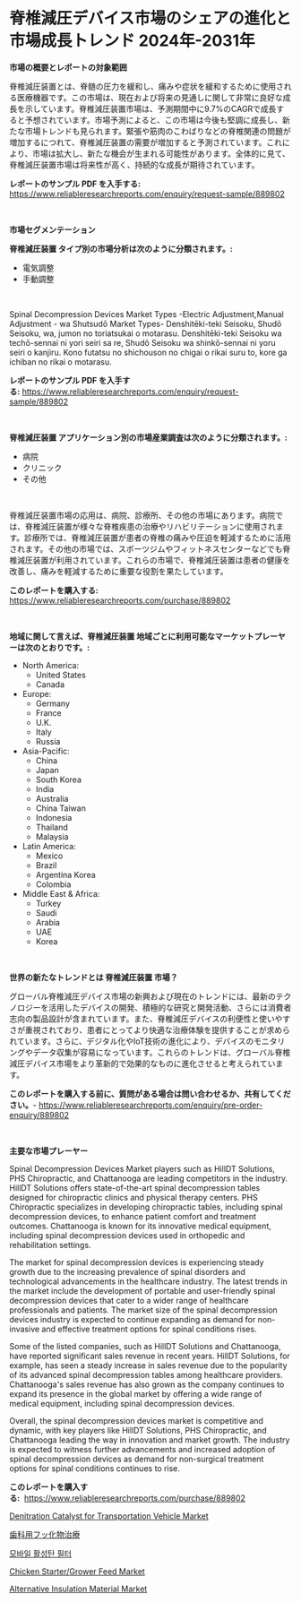 <p><h1>脊椎減圧デバイス市場のシェアの進化と市場成長トレンド 2024年-2031年</h1></p><p><strong>市場の概要とレポートの対象範囲</strong></p>
<p><p>脊椎減圧装置とは、脊髄の圧力を緩和し、痛みや症状を緩和するために使用される医療機器です。この市場は、現在および将来の見通しに関して非常に良好な成長を示しています。脊椎減圧装置市場は、予測期間中に9.7%のCAGRで成長すると予想されています。市場予測によると、この市場は今後も堅調に成長し、新たな市場トレンドも見られます。緊張や筋肉のこわばりなどの脊椎関連の問題が増加するにつれて、脊椎減圧装置の需要が増加すると予測されています。これにより、市場は拡大し、新たな機会が生まれる可能性があります。全体的に見て、脊椎減圧装置市場は将来性が高く、持続的な成長が期待されています。</p></p>
<p><strong>レポートのサンプル PDF を入手する:</strong> <a href="https://www.reliableresearchreports.com/enquiry/request-sample/889802">https://www.reliableresearchreports.com/enquiry/request-sample/889802</a></p>
<p>&nbsp;</p>
<p><strong>市場セグメンテーション</strong></p>
<p><strong>脊椎減圧装置 タイプ別の市場分析は次のように分類されます。:</strong></p>
<p><ul><li>電気調整</li><li>手動調整</li></ul></p>
<p>&nbsp;</p>
<p><p>Spinal Decompression Devices Market Types -Electric Adjustment,Manual Adjustment - wa Shutsudō Market Types- Denshitēki-teki Seisoku, Shudō Seisoku,  wa, jumon no toriatsukai o motarasu. Denshitēki-teki Seisoku wa techō-sennai ni yori seiri sa re, Shudō Seisoku wa shinkō-sennai ni yoru seiri o kanjiru. Kono futatsu no shichouson no chigai o rikai suru to, kore ga ichiban no rikai o motarasu.</p></p>
<p><strong>レポートのサンプル PDF を入手する:</strong>&nbsp;<a href="https://www.reliableresearchreports.com/enquiry/request-sample/889802">https://www.reliableresearchreports.com/enquiry/request-sample/889802</a></p>
<p>&nbsp;</p>
<p><strong> 脊椎減圧装置 アプリケーション別の市場産業調査は次のように分類されます。:</strong></p>
<p><ul><li>病院</li><li>クリニック</li><li>その他</li></ul></p>
<p>&nbsp;</p>
<p><p>脊椎減圧装置市場の応用は、病院、診療所、その他の市場にあります。病院では、脊椎減圧装置が様々な脊椎疾患の治療やリハビリテーションに使用されます。診療所では、脊椎減圧装置が患者の脊椎の痛みや圧迫を軽減するために活用されます。その他の市場では、スポーツジムやフィットネスセンターなどでも脊椎減圧装置が利用されています。これらの市場で、脊椎減圧装置は患者の健康を改善し、痛みを軽減するために重要な役割を果たしています。</p></p>
<p><strong>このレポートを購入する:</strong>&nbsp; <a href="https://www.reliableresearchreports.com/purchase/889802">https://www.reliableresearchreports.com/purchase/889802</a></p>
<p>&nbsp;</p>
<p><strong>地域に関して言えば、脊椎減圧装置 地域ごとに利用可能なマーケットプレーヤーは次のとおりです。:</strong></p>
<p><ul>
    <li>
        North America:
        <ul>
            <li>United States</li>
            <li>Canada</li>
        </ul>
    </li>
    <li>
        Europe:
        <ul>
            <li>Germany</li>
            <li>France</li>
            <li>U.K.</li>
            <li>Italy</li>
            <li>Russia</li>
        </ul>
    </li>
    <li>
        Asia-Pacific:
        <ul>
            <li>China</li>
            <li>Japan</li>
            <li>South Korea</li>
            <li>India</li>
            <li>Australia</li>
            <li>China Taiwan</li>
            <li>Indonesia</li>
            <li>Thailand</li>
            <li>Malaysia</li>
        </ul>
    </li>
    <li>
        Latin America:
        <ul>
            <li>Mexico</li>
            <li>Brazil</li>
            <li>Argentina Korea</li>
            <li>Colombia</li>
        </ul>
    </li>
    <li>
        Middle East & Africa:
        <ul>
            <li>Turkey</li>
            <li>Saudi</li>
            <li>Arabia</li>
            <li>UAE</li>
            <li>Korea</li>
        </ul>
    </li>
    </ul></p>
<p>&nbsp;</p>
<p><strong>世界の新たなトレンドとは 脊椎減圧装置 市場？</strong></p>
<p><p>グローバル脊椎減圧デバイス市場の新興および現在のトレンドには、最新のテクノロジーを活用したデバイスの開発、積極的な研究と開発活動、さらには消費者志向の製品設計が含まれています。また、脊椎減圧デバイスの利便性と使いやすさが重視されており、患者にとってより快適な治療体験を提供することが求められています。さらに、デジタル化やIoT技術の進化により、デバイスのモニタリングやデータ収集が容易になっています。これらのトレンドは、グローバル脊椎減圧デバイス市場をより革新的で効果的なものに進化させると考えられています。</p></p>
<p><strong>このレポートを購入する前に、質問がある場合は問い合わせるか、共有してください。</strong>- <a href="https://www.reliableresearchreports.com/enquiry/pre-order-enquiry/889802">https://www.reliableresearchreports.com/enquiry/pre-order-enquiry/889802</a></p>
<p>&nbsp;</p>
<p><strong>主要な市場プレーヤー</strong></p>
<p><p>Spinal Decompression Devices Market players such as HillDT Solutions, PHS Chiropractic, and Chattanooga are leading competitors in the industry. HillDT Solutions offers state-of-the-art spinal decompression tables designed for chiropractic clinics and physical therapy centers. PHS Chiropractic specializes in developing chiropractic tables, including spinal decompression devices, to enhance patient comfort and treatment outcomes. Chattanooga is known for its innovative medical equipment, including spinal decompression devices used in orthopedic and rehabilitation settings.</p><p>The market for spinal decompression devices is experiencing steady growth due to the increasing prevalence of spinal disorders and technological advancements in the healthcare industry. The latest trends in the market include the development of portable and user-friendly spinal decompression devices that cater to a wider range of healthcare professionals and patients. The market size of the spinal decompression devices industry is expected to continue expanding as demand for non-invasive and effective treatment options for spinal conditions rises.</p><p>Some of the listed companies, such as HillDT Solutions and Chattanooga, have reported significant sales revenue in recent years. HillDT Solutions, for example, has seen a steady increase in sales revenue due to the popularity of its advanced spinal decompression tables among healthcare providers. Chattanooga's sales revenue has also grown as the company continues to expand its presence in the global market by offering a wide range of medical equipment, including spinal decompression devices.</p><p>Overall, the spinal decompression devices market is competitive and dynamic, with key players like HillDT Solutions, PHS Chiropractic, and Chattanooga leading the way in innovation and market growth. The industry is expected to witness further advancements and increased adoption of spinal decompression devices as demand for non-surgical treatment options for spinal conditions continues to rise.</p></p>
<p><strong>このレポートを購入する:</strong>&nbsp;&nbsp;<a href="https://www.reliableresearchreports.com/purchase/889802">https://www.reliableresearchreports.com/purchase/889802</a></p>
<p><p><a href="https://github.com/lylyparadise/Market-Research-Report-List-2/blob/main/denitration-catalyst-for-transportation-vehicle-market.md">Denitration Catalyst for Transportation Vehicle Market</a></p><p><a href="https://github.com/joaejkdzgyljvo6/Market-Research-Report-List-1/blob/main/54828701701.md">歯科用フッ化物治療</a></p><p><a href="https://github.com/vsap75a286l/Market-Research-Report-List-1/blob/main/25784001365.md">모바일 활성탄 필터</a></p><p><a href="https://issuu.com/reportprime-2/docs/chicken-startergrower-feed-market-size-2030.pptx">Chicken Starter/Grower Feed Market</a></p><p><a href="https://github.com/GroverBarry/Market-Research-Report-List-4/blob/main/alternative-insulation-material-market.md">Alternative Insulation Material Market</a></p></p>